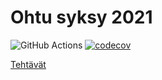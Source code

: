 # Ohtu syksy 2021

![GitHub Actions](https://github.com/Kove71/ohtu-2021-viikko1/workflows/CI/badge.svg)
[![codecov](https://codecov.io/gh/Kove71/ohtu-2021-viikko1/branch/main/graph/badge.svg?token=5MLL3VLH8G)](https://codecov.io/gh/Kove71/ohtu-2021-viikko1)

[Tehtävät](https://github.com/Kove71/ohtu_syksy2021)
